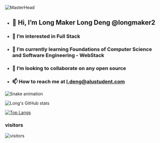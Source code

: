 ![MasterHead](https://www.wingstechsolutions.com/wp-content/uploads/2022/03/full-stack-development.gif)

- ## 👋 Hi, I’m Long Maker Long Deng @longmaker2
- ### 👀 I’m interested in Full Stack
- ### 🌱 I’m currently learning Foundations of Computer Science and Software Engineering - WebStack
- ### 💞️ I’m looking to collaborate on any open source
- ### 📫 How to reach me at l.deng@alustudent.com

<!---
longmaker2/longmaker2 is a ✨ special ✨ repository because its `README.md` (this file) appears on your GitHub profile.
You can click the Preview link to take a look at your changes.
--->

![Snake animation](https://github.com/thepiyushmalhotra/thepiyushmalhotra/blob/output/github-contribution-grid-snake.svg)

![Long's GitHub stats](https://github-readme-stats.vercel.app/api?username=longmaker2&show_icons=true&theme=transparent)

[![Top Langs](https://github-readme-stats.vercel.app/api/top-langs/?username=longmaker2&layout=compact)](https://github.com/longmaker2/github-readme-stats)

### visitors
![visitors](https://visitor-badge.glitch.me/badge?page_id=longmaker2.longmaker2&left_color=blue&right_color=purple)
